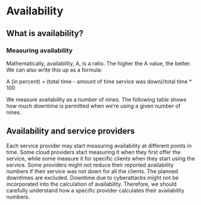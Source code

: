 # Availability

## What is availability?

### Measuring availability
Mathematically, availability, A, is a ratio. The higher the A value, the better. We can also write this up as a formula:

A (in percent) = (total time - amount of time service was down)/total time * 100



We measure availability as a number of nines. The following table shows how much downtime is permitted when we’re using a given number of nines.

## Availability and service providers
Each service provider may start measuring availability at different points in time. Some cloud providers start measuring it when they first offer the service, while some measure it for specific clients when they start using the service. Some providers might not reduce their reported availability numbers if their service was not down for all the clients. The planned downtimes are excluded. Downtime due to cyberattacks might not be incorporated into the calculation of availability. Therefore, we should carefully understand how a specific provider calculates their availability numbers.



